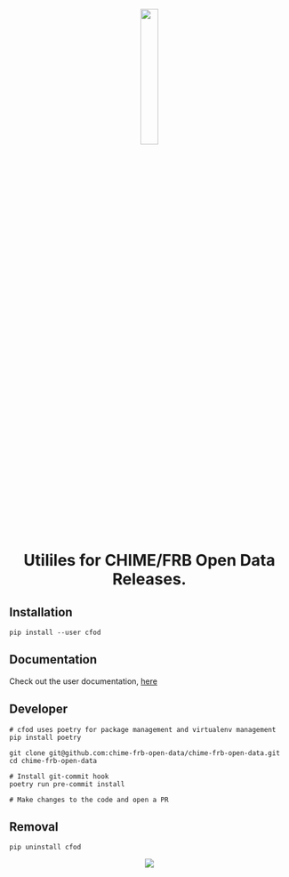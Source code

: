 <h1 align="center">
  <br>
  <a href="https://chime-frb-open-data.github.io"><img src="https://github.com/chime-frb-open-data/chime-frb-open-data.github.io/blob/79d7c2d574a6c849125583395f5442333630222d/docs/static/chime-frb-logo.png" alt="" width="25%"></a>
  <br>
  Utililes for CHIME/FRB Open Data Releases.
  <br>
</h1>


## Installation
```
pip install --user cfod
```

## Documentation
Check out the user documentation, [here](https://chime-frb-open-data.github.io/)


## Developer
```
# cfod uses poetry for package management and virtualenv management
pip install poetry

git clone git@github.com:chime-frb-open-data/chime-frb-open-data.git
cd chime-frb-open-data

# Install git-commit hook
poetry run pre-commit install

# Make changes to the code and open a PR
```

## Removal
```
pip uninstall cfod
```


<p align="center">
  <a href="Some Love">
    <img src="https://forthebadge.com/images/badges/built-with-love.svg">
  </a>
</p>
